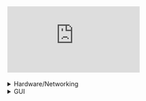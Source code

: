 ![Design](https://github.com/gz02/careify/blob/master/Design/mobile_app_.pdf)

<details>
  <summary>Hardware/Networking</summary>
  
  ### Simplified system architecture
  ![System architecture UML diagram](https://github.com/gz02/careify/blob/master/files/devices.png?raw=true)
  
</details>

<details>
  <summary>GUI</summary>

  ### General flow
  ![GUI flowchart](https://github.com/gz02/careify/blob/master/files/web_flow.png?raw=true)

</details>
